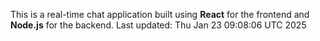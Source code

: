 This is a real-time chat application built using **React** for the frontend and **Node.js** for the backend.
Last updated: Thu Jan 23 09:08:06 UTC 2025
